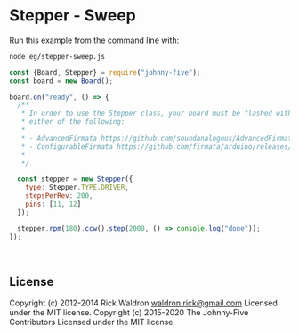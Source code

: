 <!--remove-start-->

# Stepper - Sweep

<!--remove-end-->








Run this example from the command line with:
```bash
node eg/stepper-sweep.js
```


```javascript
const {Board, Stepper} = require("johnny-five");
const board = new Board();

board.on("ready", () => {
  /**
   * In order to use the Stepper class, your board must be flashed with
   * either of the following:
   *
   * - AdvancedFirmata https://github.com/soundanalogous/AdvancedFirmata
   * - ConfigurableFirmata https://github.com/firmata/arduino/releases/tag/v2.6.2
   *
   */

  const stepper = new Stepper({
    type: Stepper.TYPE.DRIVER,
    stepsPerRev: 200,
    pins: [11, 12]
  });

  stepper.rpm(180).ccw().step(2000, () => console.log("done"));
});

```








&nbsp;

<!--remove-start-->

## License
Copyright (c) 2012-2014 Rick Waldron <waldron.rick@gmail.com>
Licensed under the MIT license.
Copyright (c) 2015-2020 The Johnny-Five Contributors
Licensed under the MIT license.

<!--remove-end-->
